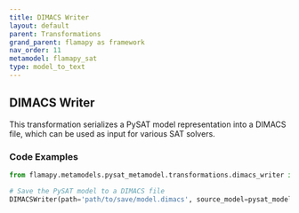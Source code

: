 ```yaml
---
title: DIMACS Writer
layout: default
parent: Transformations
grand_parent: flamapy as framework
nav_order: 11
metamodel: flamapy_sat
type: model_to_text
---
```


## DIMACS Writer

This transformation serializes a PySAT model representation into a DIMACS file, which can be used as input for various SAT solvers.

### Code Examples

```python
from flamapy.metamodels.pysat_metamodel.transformations.dimacs_writer import DIMACSWriter

# Save the PySAT model to a DIMACS file
DIMACSWriter(path='path/to/save/model.dimacs', source_model=pysat_model).transform()
```

